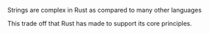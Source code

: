 Strings are complex in Rust as compared to many other languages

This trade off that Rust has made to support its core principles.